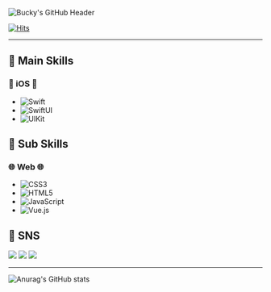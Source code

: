 ![Bucky's GitHub Header](https://capsule-render.vercel.app/api?type=transparent&color=0:453C59,30:C79BF2,100:2C3140&fontColor=B0BAD9&height=300&section=header&text=Bucky's%20Github!&fontAlign=50&fontAlign=70&fontSize=90&desc=Welcome%20to%20my%20GitHub&descSize=30&descAlign=70&descAlignY=70&textBg=true)

[![Hits](https://hits.seeyoufarm.com/api/count/incr/badge.svg?url=https%3A%2F%2Fgithub.com%2FBucky5683%2Fhit-counter&count_bg=%23D9D59A&title_bg=%23143959&icon=pinboard.svg&icon_color=%23F2F2F2&title=hits&edge_flat=false)](https://hits.seeyoufarm.com/)

---

## 📌 Main Skills
### 🍎 iOS 🍎
- ![Swift](https://img.shields.io/badge/Swift-F05138?style=flat-square&logo=Swift&logoColor=white)
- ![SwiftUI](https://img.shields.io/badge/SwiftUI-056CF2?style=flat-square&logo=Swift&logoColor=white)
- ![UIKit](https://img.shields.io/badge/UIKit-05AFF2?style=flat-square&logo=Swift&logoColor=white)

## 📌 Sub Skills
### 🌐 Web 🌐
- ![CSS3](https://img.shields.io/badge/CSS3-1572B6?style=flat-square&logo=css3&logoColor=white)
- ![HTML5](https://img.shields.io/badge/HTML5-E34F26?style=flat-square&logo=html5&logoColor=white)
- ![JavaScript](https://img.shields.io/badge/JavaScript-F7DF1E?style=flat-square&logo=javascript&logoColor=black)
- ![Vue.js](https://img.shields.io/badge/Vue.js-4FC08D?style=flat-square&logo=vue.js&logoColor=white)

## 💬 SNS
<p>
  <a href="mailto:bucky5683@gmail.com"><img src="https://img.shields.io/badge/Gmail-EA4335?style=flat-square&logo=Gmail&logoColor=white"/></a>
  <a href="https://www.instagram.com/sy8_546/"><img src="https://img.shields.io/badge/Instagram-DD2A7B?style=flat-square&logo=Instagram&logoColor=white"/></a>
  <a href="https://sy5683.tistory.com/"><img src="https://img.shields.io/badge/Tistory-000000?style=flat-square&logo=Tistory&logoColor=white"/></a>
</p>

---

![Anurag's GitHub stats](https://github-readme-stats.vercel.app/api?username=Bucky5683&show_icons=true&theme=material-palenight)
